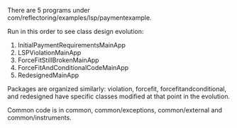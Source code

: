 There are 5 programs under com/reflectoring/examples/lsp/paymentexample.

Run in this order to see class design evolution:
1. InitialPaymentRequirementsMainApp
2. LSPViolationMainApp
3. ForceFitStillBrokenMainApp 
4. ForceFitAndConditionalCodeMainApp 
5. RedesignedMainApp

Packages are organized similarly: violation, forcefit, forcefitandconditional, 
and redesigned have specific classes modified at that point in the evolution.

Common code is in common, common/exceptions, common/external and 
common/instruments.  